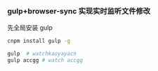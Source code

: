 ### gulp+browser-sync 实现实时监听文件修改

先全局安装 gulp
```bash
cnpm install gulp -g

gulp  # watchkaoyayacn
gulp accgg # watch accgg  

```

